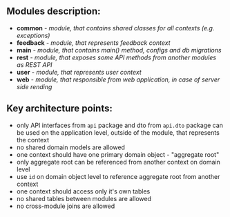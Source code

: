 ## Modules description:

- **common** - _module, that contains shared classes for all contexts (e.g. exceptions)_
- **feedback** - _module, that represents feedback context_
- **main** - _module, that contains main() method, configs and db migrations_
- **rest** - _module, that exposes some API methods from another modules as REST API_
- **user** - _module, that represents user context_
- **web** - _module, that responsible from web application, in case of server side rending_

## Key architecture points:

- only API interfaces from `api` package and dto from `api.dto` package can be used on the application level, outside of the module, that represents the context
- no shared domain models are allowed
- one context should have one primary domain object - "aggregate root"
- only aggregate root can be referenced from another context on domain level
- use `id` on domain object level to reference aggregate root from another context
- one context should access only it's own tables
- no shared tables between modules are allowed
- no cross-module joins are allowed
